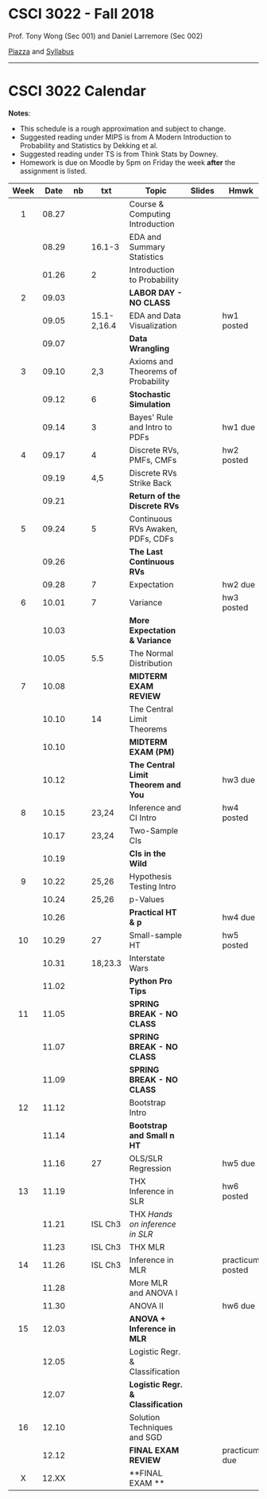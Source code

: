# CSCI 3022 - Fall 2018

Prof. Tony Wong (Sec 001) and Daniel Larremore (Sec 002)

[Piazza](https://piazza.com/class/jce0x9hmee84i2) and [Syllabus](https://github.com/dblarremore/csci3022/blob/master/resources/syllabus.md)

***

# CSCI 3022 Calendar

**Notes**:
- This schedule is a rough approximation and subject to change.
- Suggested reading under MIPS is from A Modern Introduction to Probability and Statistics by Dekking et al. 
- Suggested reading under TS is from Think Stats by Downey. 
- Homework is due on Moodle by 5pm on Friday the week **after** the assignment is listed. 

|Week| Date | nb      | txt       |        Topic             	             | Slides    | Hmwk  	  | 
|:--:|:----:| --------|-----------|----------------------------------------|--------------|-----------|
|1   |08.27 | 	    |           |Course & Computing Introduction 		 |       |	|
|    |08.29 | 	    |16.1-3  |EDA and Summary Statistics 				 |     	|	|
|    |01.26 |	    |2          |Introduction to Probability 			 |      |	|
|2   |09.03 |       |           |**LABOR DAY - NO CLASS**                |      |   |
|    |09.05 | 	    |15.1-2,16.4|EDA and Data Visualization 			 |     	|hw1  posted 		|
|    |09.07 | 	    |           |**Data Wrangling**						 |       |	|
|3   |09.10 |	    |2,3        |Axioms and Theorems of Probability 	 |       |	|
|    |09.12 |       |6          |**Stochastic Simulation**				 |       |	|
|    |09.14 |	    |3          |Bayes' Rule and Intro to PDFs 			 |      |hw1 due|
|4   |09.17 |	    |4          |Discrete RVs, PMFs, CMFs 				 |       |hw2 posted|
|    |09.19 |	    |4,5        |Discrete RVs Strike Back				 |     	|	|
|    |09.21 | 	    |           |**Return of the Discrete RVs**			 |       |	|
|5   |09.24 |	    |5          |Continuous RVs Awaken, PDFs, CDFs		 |      |	|
|    |09.26  | 	    |           |**The Last Continuous RVs**			 |    	|	|
|    |09.28 |	    |7          |Expectation 							 |       |hw2 due|
|6   |10.01 |	    |7          |Variance								 |       |hw3 posted|
|    |10.03 |       |           |**More Expectation & Variance** 		 |       |	|
|    |10.05 |	    |5.5        |The Normal Distribution 				 |    	 |	|
|7   |10.08 |	    |           |**MIDTERM EXAM REVIEW** 				 |       |	|
|    |10.10 |	    |14         |The Central Limit Theorems 			 |       |	|
|    |10.10 |	    |           |**MIDTERM EXAM (PM)** 					 |       |	|
|    |10.12 |       |           |**The Central Limit Theorem and You**	 |       |hw3 due|
|8   |10.15	|	    |23,24      |Inference and CI Intro					 |       |hw4 posted|
|    |10.17	|	    |23,24      |Two-Sample CIs 						 |       |	|
|    |10.19 | 	    |           |**CIs in the Wild** 					 |       |	|
|9   |10.22 |	    |25,26      |Hypothesis Testing Intro 				 |       |	|
|    |10.24 | 	    |25,26      |p-Values 								 |       |	|
|    |10.26 | 	    |           |**Practical HT & p**					 |       |hw4 due|
|10  |10.29 |	    |27         |Small-sample HT 						 |       |hw5 posted|
|    |10.31 |	    |18,23.3    | Interstate Wars 						 |      |	|
|    |11.02 |	    |           |**Python Pro Tips** 				 	 |       |	|
|11  |11.05 |	    |           |**SPRING BREAK - NO CLASS**			 |       |	|
|    |11.07 |	    |           |**SPRING BREAK - NO CLASS**			 |       |	|
|    |11.09 |	    |           |**SPRING BREAK - NO CLASS**			 |       |	|
|12  |11.12  |	    |           |Bootstrap Intro						 |        |	|
|    |11.14  |       |           |**Bootstrap and Small n HT**			 |      |	|
|    |11.16  | 	    |27         |OLS/SLR Regression 				     |       |hw5 due|
|13  |11.19	| 	    |    		|THX Inference in SLR						 |        |hw6 posted|
|    |11.21 | 	    |ISL Ch3    |THX *Hands on inference in SLR*			|       |	|
|    |11.23 |       |ISL Ch3    |THX MLR   						 			|       |	|
|14  |11.26 |	    |ISL Ch3    |Inference in MLR						|       |practicum posted|
|    |11.28 |	    |           |More MLR and ANOVA I			|       |	|
|    |11.30 |	    |           |ANOVA II         							|       |hw6 due|
|15  |12.03 |	    |           |**ANOVA + Inference in MLR** 							    |       |	|
|    |12.05 | 	    |           |Logistic Regr. & Classification		|       |	|
|    |12.07 | 	    |           |**Logistic Regr. & Classification**	|       |	|
|16  |12.10 | 	    |           |Solution Techniques and SGD			|       |	|
|    |12.12  |	    |           |**FINAL EXAM REVIEW**					|       |practicum due|
|X   |12.XX  |	    |           |**FINAL EXAM **						|       ||